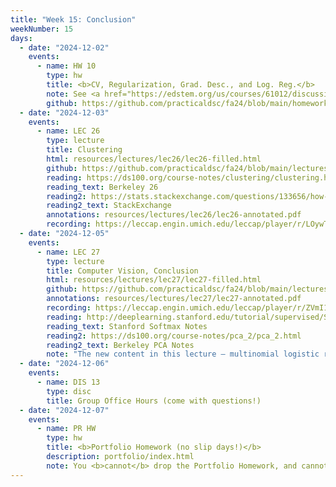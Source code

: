 ```yaml
---
title: "Week 15: Conclusion"
weekNumber: 15
days:
  - date: "2024-12-02"
    events:
      - name: HW 10
        type: hw
        title: <b>CV, Regularization, Grad. Desc., and Log. Reg.</b>
        note: See <a href="https://edstem.org/us/courses/61012/discussion/5814556">this thread on Ed</a> for an important update! There's an updated notebook (<code>hw10-updated.ipynb</code>) the autograder denominator has been lowered from 24 to 22, and the (optional) prediction competition is extended until 12/9.
        github: https://github.com/practicaldsc/fa24/blob/main/homeworks/hw10/hw10-updated.ipynb
  - date: "2024-12-03"
    events:
      - name: LEC 26
        type: lecture
        title: Clustering
        html: resources/lectures/lec26/lec26-filled.html
        github: https://github.com/practicaldsc/fa24/blob/main/lectures/lec26/
        reading: https://ds100.org/course-notes/clustering/clustering.html
        reading_text: Berkeley 26
        reading2: https://stats.stackexchange.com/questions/133656/how-to-understand-the-drawbacks-of-k-means
        reading2_text: StackExchange
        annotations: resources/lectures/lec26/lec26-annotated.pdf
        recording: https://leccap.engin.umich.edu/leccap/player/r/LOywTq
  - date: "2024-12-05"
    events:
      - name: LEC 27
        type: lecture
        title: Computer Vision, Conclusion
        html: resources/lectures/lec27/lec27-filled.html
        github: https://github.com/practicaldsc/fa24/blob/main/lectures/lec27/
        annotations: resources/lectures/lec27/lec27-annotated.pdf
        recording: https://leccap.engin.umich.edu/leccap/player/r/ZVmI1b
        reading: http://deeplearning.stanford.edu/tutorial/supervised/SoftmaxRegression/
        reading_text: Stanford Softmax Notes
        reading2: https://ds100.org/course-notes/pca_2/pca_2.html
        reading2_text: Berkeley PCA Notes
        note: "The new content in this lecture – multinomial logistic regression, PCA, and the idea of computer vision in general – won't appear on the Final Exam."
  - date: "2024-12-06"
    events:
      - name: DIS 13
        type: disc
        title: Group Office Hours (come with questions!)
  - date: "2024-12-07"
    events:
      - name: PR HW
        type: hw
        title: <b>Portfolio Homework (no slip days!)</b>
        description: portfolio/index.html
        note: You <b>cannot</b> drop the Portfolio Homework, and cannot use slip days on it!
---
```

